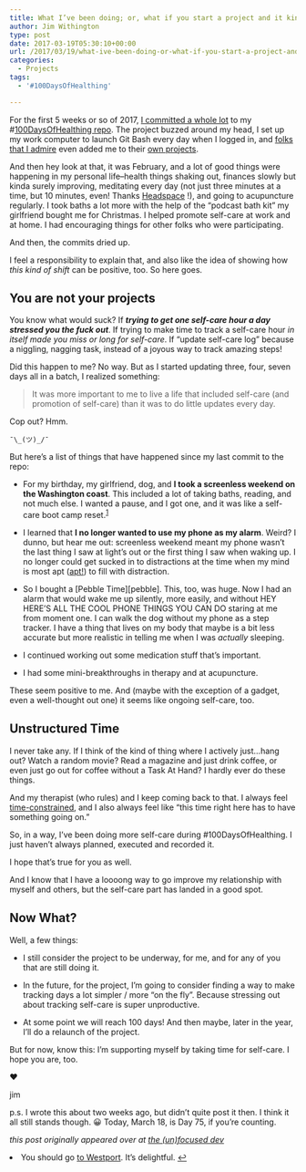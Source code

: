 ```yaml
---
title: What I’ve been doing; or, what if you start a project and it kinda takes off but doesn’t; or, what if it seems like you abandoned your own thing; or, integrating new practices; or, Day 36 to Day 64
author: Jim Withington
type: post
date: 2017-03-19T05:30:10+00:00
url: /2017/03/19/what-ive-been-doing-or-what-if-you-start-a-project-and-it-kinda-takes-off-but-doesnt-or-what-if-it-seems-like-you-abandoned-your-own-thing-or-integrating-new-practices-or-day/
categories:
  - Projects
tags:
  - '#100DaysOfHealthing'

---
```

<!-- <img src="http://unfocused.tech/wp-content/uploads/2017/03/public-domain-images-free-stock-photos-high-quality-resolution-downloads-around-the-house-7-768x512.jpg" alt="A nest on top of a stack of books, on a bookshelf" width="660" height="440" class="aligncenter size-medium_large wp-image-40" /> -->

For the first 5 weeks or so of 2017, [I committed a whole lot][1] to my #[100DaysOfHealthing repo][2]. The project buzzed around my head, I set up my work computer to launch Git Bash every day when I logged in, and [folks that I admire][3] even added me to their [own projects][4].

And then hey look at that, it was February, and a lot of good things were happening in my personal life&#8211;health things shaking out, finances slowly but kinda surely improving, meditating every day (not just three minutes at a time, but 10 minutes, even! Thanks [Headspace][5] !), and going to acupuncture regularly. I took baths a lot more with the help of the &#8220;podcast bath kit&#8221; my girlfriend bought me for Christmas. I helped promote self-care at work and at home. I had encouraging things for other folks who were participating.

And then, the commits dried up.

I feel a responsibility to explain that, and also like the idea of showing how _this kind of shift_ can be positive, too. So here goes.

## You are not your projects

You know what would suck? If **_trying to get one self-care hour a day stressed you the fuck out_**. If trying to make time to track a self-care hour _in itself made you miss or long for self-care_. If &#8220;update self-care log&#8221; because a niggling, nagging task, instead of a joyous way to track amazing steps!

Did this happen to me? No way. But as I started updating three, four, seven days all in a batch, I realized something:

> It was more important to me to live a life that included self-care (and promotion of self-care) than it was to do little updates every day.

Cop out? Hmm.

`¯\_(ツ)_/¯`

But here&#8217;s a list of things that have happened since my last commit to the repo:

  * For my birthday, my girlfriend, dog, and **I took a screenless weekend on the Washington coast**. This included a lot of taking baths, reading, and not much else. I wanted a pause, and I got one, and it was like a self-care boot camp reset.<sup id="fnref-32-1"><a href="#fn-32-1" class="jetpack-footnote">1</a></sup></p>
  * I learned that **I no longer wanted to use my phone as my alarm**. Weird? I dunno, but hear me out: screenless weekend meant my phone wasn&#8217;t the last thing I saw at light&#8217;s out or the first thing I saw when waking up. I no longer could get sucked in to distractions at the time when my mind is most apt ([apt!][6]) to fill with distraction.

  * So I bought a \[Pebble Time\]\[pebble\]. This, too, was huge. Now I had an alarm that would wake me up silently, more easily, and without HEY HERE&#8217;S ALL THE COOL PHONE THINGS YOU CAN DO staring at me from moment one. I can walk the dog without my phone as a step tracker. I have a thing that lives on my body that maybe is a bit less accurate but more realistic in telling me when I was _actually_ sleeping.

  * I continued working out some medication stuff that&#8217;s important.

  * I had some mini-breakthroughs in therapy and at acupuncture.

These seem positive to me. And (maybe with the exception of a gadget, even a well-thought out one) it seems like ongoing self-care, too.

## Unstructured Time

I never take any. If I think of the kind of thing where I actively just&#8230;hang out? Watch a random movie? Read a magazine and just drink coffee, or even just go out for coffee without a Task At Hand? I hardly ever do these things.

And my therapist (who rules) and I keep coming back to that. I always feel [time-constrained][7], and I also always feel like &#8220;this time right here has to have something going on.&#8221;

So, in a way, I&#8217;ve been doing more self-care during #100DaysOfHealthing. I just haven&#8217;t always planned, executed and recorded it.

I hope that&#8217;s true for you as well.

And I know that I have a loooong way to go improve my relationship with myself and others, but the self-care part has landed in a good spot.

## Now What?

Well, a few things:

  * I still consider the project to be underway, for me, and for any of you that are still doing it.</p>
  * In the future, for the project, I&#8217;m going to consider finding a way to make tracking days a lot simpler / more &#8220;on the fly&#8221;. Because stressing out about tracking self-care is super unproductive.

  * At some point we will reach 100 days! And then maybe, later in the year, I&#8217;ll do a relaunch of the project.

But for now, know this: I&#8217;m supporting myself by taking time for self-care. I hope you are, too.

❤️

jim

p.s. I wrote this about two weeks ago, but didn&#8217;t quite post it then. I think it all still stands though. 😀 Today, March 18, is Day 75, if you&#8217;re counting.

 *this post originally appeared over at [the (un)focused dev][dev]*

<li id="fn-32-1">
  You should go <a href="https://www.marinacottages.com/">to Westport</a>. It&#8217;s delightful.&#160;<a href="#fnref-32-1">&#8617;</a> </fn></footnotes>

 [1]: https://github.com/jwithington/100-days-of-healthing/graphs/commit-activity
 [2]: https://github.com/jwithington/100-days-of-healthing
 [3]: http://selfcare.tech/
 [4]: https://github.com/jenniferlynparsons/selfcaretech/pull/36
 [5]: https://www.headspace.com
 [6]: https://www.youtube.com/watch?v=3MpRt41tPoc
 [7]: http://5by5.tv/b2w/251
 [dev]: http://unfocused.tech

